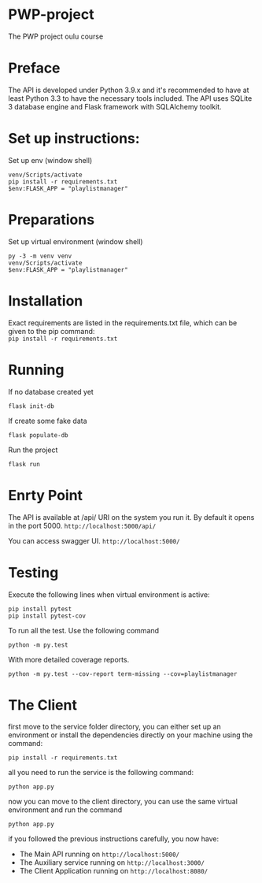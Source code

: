 # PWP-project
 The PWP project oulu course
 

# Preface

The API is developed under Python 3.9.x and it's recommended to have at least Python 3.3 to have the necessary tools included. The API uses SQLite 3 database engine and Flask framework with SQLAlchemy toolkit.

# Set up instructions:
Set up env (window shell)
 ```console
 venv/Scripts/activate
 pip install -r requirements.txt
 $env:FLASK_APP = "playlistmanager"
 ```
 

# Preparations
Set up virtual environment (window shell)
 ```console
 py -3 -m venv venv
 venv/Scripts/activate
 $env:FLASK_APP = "playlistmanager"
 ```

# Installation
Exact requirements are listed in the requirements.txt file, which can be given to the pip command:  
```pip install -r requirements.txt```

# Running

 If no database created yet
 ```console
 flask init-db
 ```
 If create some fake data
 ```console
 flask populate-db
 ```
 
 Run the project
 ```console
 flask run
 ```
# Enrty Point

The API is available at /api/ URI on the system you run it. By default it opens in the port 5000.
```http://localhost:5000/api/```

You can access swagger UI.
```http://localhost:5000/```

# Testing

Execute the following lines when virtual environment is active:  
```
pip install pytest
pip install pytest-cov
```

To run all the test. Use the following command
```
python -m py.test
```
With more detailed coverage reports.
```
python -m py.test --cov-report term-missing --cov=playlistmanager
```


# The Client

first move to the service folder directory, you can either set up an environment or install the dependencies directly on your machine using the command:

 ```console
pip install -r requirements.txt
 ```
all you need to run the service is the following command:

 ```console
python app.py
 ```

now you can move to the client directory, you can use the same virtual environment and run the command

 ```console
python app.py
 ```

if you followed the previous instructions carefully, you now have:
* The Main API running on ```http://localhost:5000/```
* The Auxiliary service running on ```http://localhost:3000/```
* The Client Application running on ```http://localhost:8080/```


